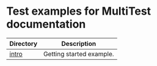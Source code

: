 # Test examples for MultiTest documentation

| Directory        | Description              |
|------------------|--------------------------|
| [intro](./intro) | Getting started example. |

